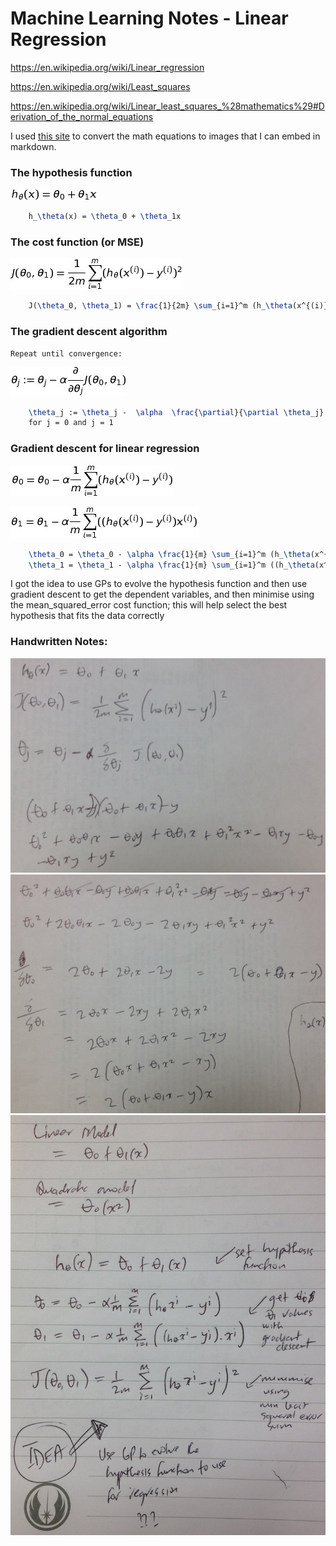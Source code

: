 # Machine Learning Notes - Linear Regression

https://en.wikipedia.org/wiki/Linear_regression

https://en.wikipedia.org/wiki/Least_squares

https://en.wikipedia.org/wiki/Linear_least_squares_%28mathematics%29#Derivation_of_the_normal_equations

I used [this site](http://www.sciweavers.org/free-online-latex-equation-editor) to convert the math equations to images that I can embed in markdown.

### The hypothesis function
![hypothesis function](images/hypothesis_function.png)
```latex
    h_\theta(x) = \theta_0 + \theta_1x
```

### The cost function (or MSE)
![cost function](images/mse_cost_function.png)
```latex
    J(\theta_0, \theta_1) = \frac{1}{2m} \sum_{i=1}^m (h_\theta(x^{(i)}) - y^{(i)})^2
```

### The gradient descent algorithm
    Repeat until convergence:
![gradient descent algorithm](images/gradient_descent_algorithm.png)

```latex
    \theta_j := \theta_j -  \alpha  \frac{\partial}{\partial \theta_j} J(\theta_0, \theta_1)
    for j = 0 and j = 1
```

### Gradient descent for linear regression
![gradient descent for linear regression theta 0](images/gd_linear_theta0.png)

![gradient descent for linear regression theta 1](images/gd_linear_theta1.png)

```latex
    \theta_0 = \theta_0 - \alpha \frac{1}{m} \sum_{i=1}^m (h_\theta(x^{(i)}) - y^{(i)})
    \theta_1 = \theta_1 - \alpha \frac{1}{m} \sum_{i=1}^m ((h_\theta(x^{(i)}) - y^{(i)}) x^{(i)})
```

I got the idea to use GPs to evolve the hypothesis function and then use gradient descent to get the dependent variables, and then minimise using the mean_squared_error cost function; this will help select the best hypothesis that fits the data correctly

### Handwritten Notes:
<img src="images/my_notes_1.jpg" alt="My Notes 1" style="width: 800px;"/>

<img src="images/my_notes_2.jpg" alt="My Notes 2" style="width: 800px;"/>

<img src="images/my_notes_3.jpg" alt="My Notes 3" style="width: 800px;"/>

